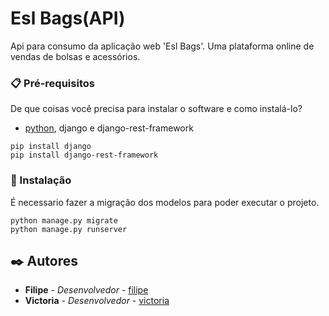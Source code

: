 # Esl Bags(API)

Api para consumo da aplicação web 'Esl Bags'. Uma plataforma online de vendas de bolsas e acessórios.

### 📋 Pré-requisitos

De que coisas você precisa para instalar o software e como instalá-lo?

* [python](https://www.python.org/), django e django-rest-framework

```
pip install django
pip install django-rest-framework
```

### 🔧 Instalação

É necessario fazer a migração dos modelos para poder executar o projeto.

```
python manage.py migrate
python manage.py runserver
```

## ✒️ Autores

* **Filipe** - *Desenvolvedor* - [filipe](https://github.com/FilipeNeiva)
* **Victoria** - *Desenvolvedor* - [victoria](https://github.com/V4TORI)

